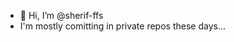 - 👋 Hi, I’m @sherif-ffs
- I'm mostly comitting in private repos these days...

<!---
sherif-ffs/sherif-ffs is a ✨ special ✨ repository because its `README.md` (this file) appears on your GitHub profile.
You can click the Preview link to take a look at your changes.
--->
